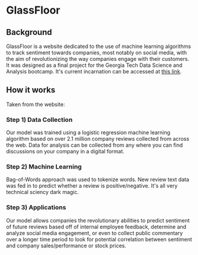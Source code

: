 # GlassFloor

## Background
GlassFloor is a website dedicated to the use of machine learning algorithms to track sentiment towards companies, most notably on social media, with the aim of revolutionizing the way companies engage with their customers. It was designed as a final project for the Georgia Tech Data Science and Analysis bootcamp. It's current incarnation can be accessed at [this link](https://www.norstal.com/glassfloor/index.html).

## How it works
Taken from the website:

### Step 1) Data Collection
Our model was trained using a logistic regression machine learning algorithm based on over 2.1 million company reviews collected from across the web. Data for analysis can be collected from any where you can find discussions on your company in a digital format.


### Step 2) Machine Learning
Bag-of-Words approach was used to tokenize words. New review text data was fed in to predict whether a review is positive/negative. It's all very technical sciency dark magic.


### Step 3) Applications
Our model allows companies the revolutionary abilities to predict sentiment of future reviews based off of internal employee feedback, determine and analyze social media engagement, or even to collect public commentary over a longer time period to look for potential correlation between sentiment and company sales/performance or stock prices.
